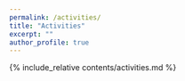 ```yaml
---
permalink: /activities/
title: "Activities"
excerpt: ""
author_profile: true
---
```


{% include_relative contents/activities.md %}
